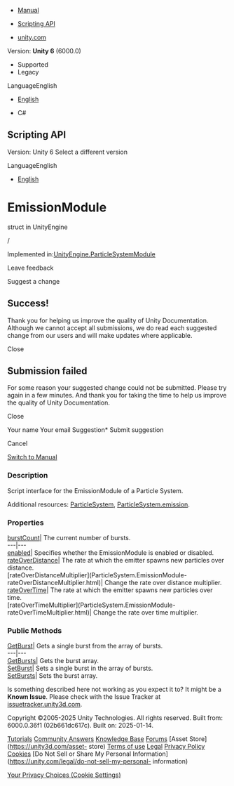 [ ]()

  * [Manual](../Manual/index.html)
  * [Scripting API](../ScriptReference/index.html)

  * [unity.com](https://unity.com/)

Version: **Unity 6** (6000.0)

  * Supported
  * Legacy

LanguageEnglish

  * [English]()

  * C#

[ ](https://docs.unity3d.com)

## Scripting API

Version: Unity 6 Select a different version

LanguageEnglish

  * [English]()

# EmissionModule

struct in UnityEngine

/

Implemented
in:[UnityEngine.ParticleSystemModule](UnityEngine.ParticleSystemModule.html)

Leave feedback

Suggest a change

## Success!

Thank you for helping us improve the quality of Unity Documentation. Although
we cannot accept all submissions, we do read each suggested change from our
users and will make updates where applicable.

Close

## Submission failed

For some reason your suggested change could not be submitted. Please <a>try
again</a> in a few minutes. And thank you for taking the time to help us
improve the quality of Unity Documentation.

Close

Your name Your email Suggestion* Submit suggestion

Cancel

[Switch to Manual](../Manual/class-ParticleSystem.html "Go to ParticleSystem
Component in the Manual")

### Description

Script interface for the EmissionModule of a Particle System.

Additional resources: [ParticleSystem](ParticleSystem.html),
[ParticleSystem.emission](ParticleSystem-emission.html).

### Properties

[burstCount](ParticleSystem.EmissionModule-burstCount.html)| The current
number of bursts.  
---|---  
[enabled](ParticleSystem.EmissionModule-enabled.html)| Specifies whether the
EmissionModule is enabled or disabled.  
[rateOverDistance](ParticleSystem.EmissionModule-rateOverDistance.html)| The
rate at which the emitter spawns new particles over distance.  
[rateOverDistanceMultiplier](ParticleSystem.EmissionModule-
rateOverDistanceMultiplier.html)| Change the rate over distance multiplier.  
[rateOverTime](ParticleSystem.EmissionModule-rateOverTime.html)| The rate at
which the emitter spawns new particles over time.  
[rateOverTimeMultiplier](ParticleSystem.EmissionModule-
rateOverTimeMultiplier.html)| Change the rate over time multiplier.  
  
### Public Methods

[GetBurst](ParticleSystem.EmissionModule.GetBurst.html)| Gets a single burst
from the array of bursts.  
---|---  
[GetBursts](ParticleSystem.EmissionModule.GetBursts.html)| Gets the burst
array.  
[SetBurst](ParticleSystem.EmissionModule.SetBurst.html)| Sets a single burst
in the array of bursts.  
[SetBursts](ParticleSystem.EmissionModule.SetBursts.html)| Sets the burst
array.  
  
Is something described here not working as you expect it to? It might be a
**Known Issue**. Please check with the Issue Tracker at
[issuetracker.unity3d.com](https://issuetracker.unity3d.com).

Copyright ©2005-2025 Unity Technologies. All rights reserved. Built from:
6000.0.36f1 (02b661dc617c). Built on: 2025-01-14.

[Tutorials](https://unity3d.com/learn) [Community
Answers](https://answers.unity3d.com) [Knowledge
Base](https://support.unity3d.com/hc/en-us)
[Forums](https://forum.unity3d.com) [Asset Store](https://unity3d.com/asset-
store) [Terms of use](https://docs.unity3d.com/Manual/TermsOfUse.html)
[Legal](https://unity.com/legal) [Privacy
Policy](https://unity.com/legal/privacy-policy)
[Cookies](https://unity.com/legal/cookie-policy) [Do Not Sell or Share My
Personal Information](https://unity.com/legal/do-not-sell-my-personal-
information)

[Your Privacy Choices (Cookie Settings)](javascript:void\(0\);)

